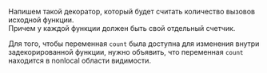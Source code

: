 Напишем такой декоратор, который будет считать количество вызовов исходной функции.  
Причем у каждой функции должен быть свой отдельный счетчик.

Для того, чтобы переменная `count` была доступна для изменения внутри задекорированной функции,
нужно объявить, что переменная `count` находится в nonlocal области видимости.
